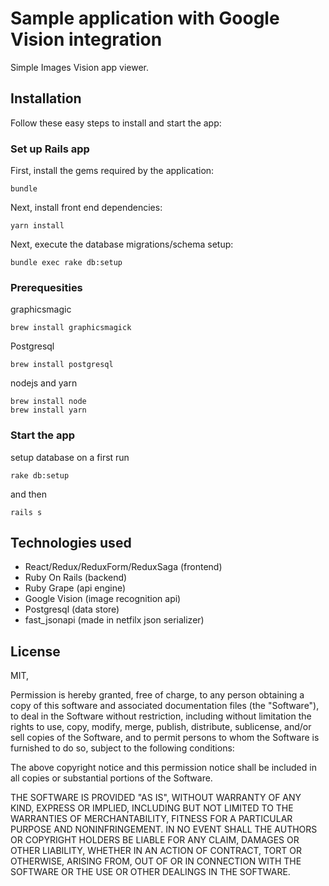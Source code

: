 # Sample application with Google Vision integration

Simple Images Vision app viewer.

## Installation

Follow these easy steps to install and start the app:

### Set up Rails app

First, install the gems required by the application:

    bundle

Next, install front end dependencies:

    yarn install

Next, execute the database migrations/schema setup:

	bundle exec rake db:setup


### Prerequesities

graphicsmagic

    brew install graphicsmagick

Postgresql

    brew install postgresql

nodejs and yarn

    brew install node
    brew install yarn

### Start the app

setup database on a first run

    rake db:setup

and then

    rails s

## Technologies used

* React/Redux/ReduxForm/ReduxSaga (frontend)
* Ruby On Rails (backend)
* Ruby Grape (api engine)
* Google Vision (image recognition api)
* Postgresql (data store)
* fast_jsonapi (made in netfilx json serializer)

## License

MIT,

Permission is hereby granted, free of charge, to any person obtaining a copy of this software and associated documentation files (the "Software"), to deal in the Software without restriction, including without limitation the rights to use, copy, modify, merge, publish, distribute, sublicense, and/or sell copies of the Software, and to permit persons to whom the Software is furnished to do so, subject to the following conditions:

The above copyright notice and this permission notice shall be included in all copies or substantial portions of the Software.

THE SOFTWARE IS PROVIDED "AS IS", WITHOUT WARRANTY OF ANY KIND, EXPRESS OR IMPLIED, INCLUDING BUT NOT LIMITED TO THE WARRANTIES OF MERCHANTABILITY, FITNESS FOR A PARTICULAR PURPOSE AND NONINFRINGEMENT. IN NO EVENT SHALL THE AUTHORS OR COPYRIGHT HOLDERS BE LIABLE FOR ANY CLAIM, DAMAGES OR OTHER LIABILITY, WHETHER IN AN ACTION OF CONTRACT, TORT OR OTHERWISE, ARISING FROM, OUT OF OR IN CONNECTION WITH THE SOFTWARE OR THE USE OR OTHER DEALINGS IN THE SOFTWARE.
